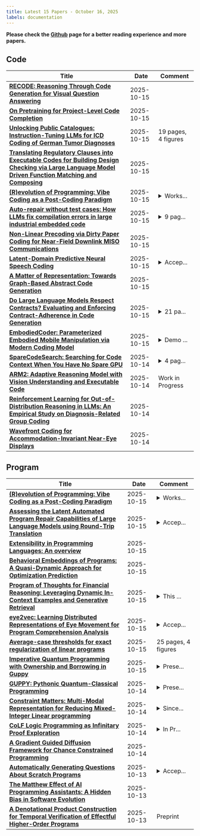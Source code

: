```yaml
---
title: Latest 15 Papers - October 16, 2025
labels: documentation
---
```

**Please check the [Github](https://github.com/zezhishao/MTS_Daily_ArXiv) page for a better reading experience and more papers.**

## Code
| **Title** | **Date** | **Comment** |
| --- | --- | --- |
| **[RECODE: Reasoning Through Code Generation for Visual Question Answering](http://arxiv.org/abs/2510.13756v1)** | 2025-10-15 |  |
| **[On Pretraining for Project-Level Code Completion](http://arxiv.org/abs/2510.13697v1)** | 2025-10-15 |  |
| **[Unlocking Public Catalogues: Instruction-Tuning LLMs for ICD Coding of German Tumor Diagnoses](http://arxiv.org/abs/2510.13624v1)** | 2025-10-15 | 19 pages, 4 figures |
| **[Translating Regulatory Clauses into Executable Codes for Building Design Checking via Large Language Model Driven Function Matching and Composing](http://arxiv.org/abs/2308.08728v2)** | 2025-10-15 |  |
| **[(R)evolution of Programming: Vibe Coding as a Post-Coding Paradigm](http://arxiv.org/abs/2510.12364v2)** | 2025-10-15 | <details><summary>Works...</summary><p>Workshop Contribution at the sixth decennial Aarhus conference in "The End of Programming (as we know it) - Envisioning Radical Re-Conceptualizations of Co-Coding with AI"</p></details> |
| **[Auto-repair without test cases: How LLMs fix compilation errors in large industrial embedded code](http://arxiv.org/abs/2510.13575v1)** | 2025-10-15 | <details><summary>9 pag...</summary><p>9 pages, 4 figures, conference: 2025 28th Euromicro Conference on Digital System Design (DSD)</p></details> |
| **[Non-Linear Precoding via Dirty Paper Coding for Near-Field Downlink MISO Communications](http://arxiv.org/abs/2510.13485v1)** | 2025-10-15 |  |
| **[Latent-Domain Predictive Neural Speech Coding](http://arxiv.org/abs/2207.08363v3)** | 2025-10-15 | <details><summary>Accep...</summary><p>Accepted by IEEE/ACM TRANSACTIONS ON AUDIO, SPEECH, AND LANGUAGE PROCESSING (TASLP). Code and models are available at https://github.com/microsoft/TF-Codec</p></details> |
| **[A Matter of Representation: Towards Graph-Based Abstract Code Generation](http://arxiv.org/abs/2510.13163v1)** | 2025-10-15 |  |
| **[Do Large Language Models Respect Contracts? Evaluating and Enforcing Contract-Adherence in Code Generation](http://arxiv.org/abs/2510.12047v2)** | 2025-10-15 | <details><summary>21 pa...</summary><p>21 pages, 12 figures, 3 tables</p></details> |
| **[EmbodiedCoder: Parameterized Embodied Mobile Manipulation via Modern Coding Model](http://arxiv.org/abs/2510.06207v2)** | 2025-10-15 | <details><summary>Demo ...</summary><p>Demo Page: https://embodiedcoder.github.io/EmbodiedCoder/</p></details> |
| **[SpareCodeSearch: Searching for Code Context When You Have No Spare GPU](http://arxiv.org/abs/2510.12948v1)** | 2025-10-14 | <details><summary>4 pag...</summary><p>4 pages, 3 figures, 4 tables. Accepted to Context Collection Workshop co-located with ASE'25</p></details> |
| **[ARM2: Adaptive Reasoning Model with Vision Understanding and Executable Code](http://arxiv.org/abs/2510.08163v3)** | 2025-10-14 | Work in Progress |
| **[Reinforcement Learning for Out-of-Distribution Reasoning in LLMs: An Empirical Study on Diagnosis-Related Group Coding](http://arxiv.org/abs/2505.21908v2)** | 2025-10-14 |  |
| **[Wavefront Coding for Accommodation-Invariant Near-Eye Displays](http://arxiv.org/abs/2510.12778v1)** | 2025-10-14 |  |

## Program
| **Title** | **Date** | **Comment** |
| --- | --- | --- |
| **[(R)evolution of Programming: Vibe Coding as a Post-Coding Paradigm](http://arxiv.org/abs/2510.12364v2)** | 2025-10-15 | <details><summary>Works...</summary><p>Workshop Contribution at the sixth decennial Aarhus conference in "The End of Programming (as we know it) - Envisioning Radical Re-Conceptualizations of Co-Coding with AI"</p></details> |
| **[Assessing the Latent Automated Program Repair Capabilities of Large Language Models using Round-Trip Translation](http://arxiv.org/abs/2401.07994v2)** | 2025-10-15 | <details><summary>Accep...</summary><p>Accepted for publication in ACM Transactions on Software Engineering and Methodology (TOSEM)</p></details> |
| **[Extensibility in Programming Languages: An overview](http://arxiv.org/abs/2510.13236v1)** | 2025-10-15 |  |
| **[Behavioral Embeddings of Programs: A Quasi-Dynamic Approach for Optimization Prediction](http://arxiv.org/abs/2510.13158v1)** | 2025-10-15 |  |
| **[Program of Thoughts for Financial Reasoning: Leveraging Dynamic In-Context Examples and Generative Retrieval](http://arxiv.org/abs/2510.13157v1)** | 2025-10-15 | <details><summary>This ...</summary><p>This work has been accepted for publication in the Main Conference of the Empirical Methods in Natural Language Processing (EMNLP) 2025</p></details> |
| **[eye2vec: Learning Distributed Representations of Eye Movement for Program Comprehension Analysis](http://arxiv.org/abs/2510.11722v2)** | 2025-10-15 | <details><summary>Accep...</summary><p>Accepted for publication in the 2025 ACM Symposium on Eye Tracking Research & Applications (ETRA2025) LBW : 3 pages, 1 figure</p></details> |
| **[Average-case thresholds for exact regularization of linear programs](http://arxiv.org/abs/2510.13083v1)** | 2025-10-15 | 25 pages, 4 figures |
| **[Imperative Quantum Programming with Ownership and Borrowing in Guppy](http://arxiv.org/abs/2510.13082v1)** | 2025-10-15 | <details><summary>Prese...</summary><p>Presented at the Fifth International Workshop on Programming Languages for Quantum Computing (PLanQC 2025)</p></details> |
| **[GUPPY: Pythonic Quantum-Classical Programming](http://arxiv.org/abs/2510.12582v1)** | 2025-10-14 | <details><summary>Prese...</summary><p>Presented at the Fourth International Workshop on Programming Languages for Quantum Computing (PLanQC 2024)</p></details> |
| **[Constraint Matters: Multi-Modal Representation for Reducing Mixed-Integer Linear programming](http://arxiv.org/abs/2508.18742v2)** | 2025-10-14 | <details><summary>Since...</summary><p>Since the article needs improvement, it will be temporarily withdrawn</p></details> |
| **[CoLF Logic Programming as Infinitary Proof Exploration](http://arxiv.org/abs/2510.12302v1)** | 2025-10-14 | <details><summary>In Pr...</summary><p>In Proceedings LFMTP 2025, arXiv:2510.11199</p></details> |
| **[A Gradient Guided Diffusion Framework for Chance Constrained Programming](http://arxiv.org/abs/2510.12238v1)** | 2025-10-14 |  |
| **[Automatically Generating Questions About Scratch Programs](http://arxiv.org/abs/2510.11658v1)** | 2025-10-13 | <details><summary>Accep...</summary><p>Accepted at CompEd 2025</p></details> |
| **[The Matthew Effect of AI Programming Assistants: A Hidden Bias in Software Evolution](http://arxiv.org/abs/2509.23261v2)** | 2025-10-13 |  |
| **[A Denotational Product Construction for Temporal Verification of Effectful Higher-Order Programs](http://arxiv.org/abs/2510.11320v1)** | 2025-10-13 | Preprint |

